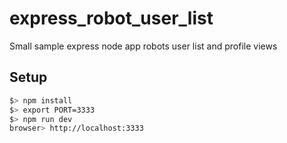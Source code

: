 # express_robot_user_list
Small sample express node app robots user list and profile views

## Setup

```zsh
$> npm install
$> export PORT=3333
$> npm run dev
browser> http://localhost:3333
```
